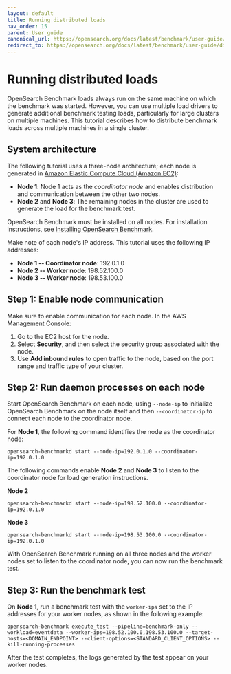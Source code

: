 ```yaml
---
layout: default
title: Running distributed loads
nav_order: 15
parent: User guide
canonical_url: https://opensearch.org/docs/latest/benchmark/user-guide/distributed-load/
redirect_to: https://opensearch.org/docs/latest/benchmark/user-guide/distributed-load/
---
```


# Running distributed loads 


OpenSearch Benchmark loads always run on the same machine on which the benchmark was started. However, you can use multiple load drivers to generate additional benchmark testing loads, particularly for large clusters on multiple machines. This tutorial describes how to distribute benchmark loads across multiple machines in a single cluster.

## System architecture 

The following tutorial uses a three-node architecture; each node is generated in [Amazon Elastic Compute Cloud (Amazon EC2)](https://docs.aws.amazon.com/ec2/?nc2=h_ql_doc_ec2):

- **Node 1**: Node 1 acts as the _coordinator node_ and enables distribution and communication between the other two nodes.
- **Node 2** and **Node 3**: The remaining nodes in the cluster are used to generate the load for the benchmark test.

OpenSearch Benchmark must be installed on all nodes. For installation instructions, see [Installing OpenSearch Benchmark]({{site.url}}{{site.baseurl}}/benchmark/user-guide/installing-benchmark/).

Make note of each node's IP address. This tutorial uses the following IP addresses:

- **Node 1 -- Coordinator node**: 192.0.1.0
- **Node 2 -- Worker node**: 198.52.100.0
- **Node 3 -- Worker node**: 198.53.100.0

## Step 1: Enable node communication

Make sure to enable communication for each node. In the AWS Management Console:

1. Go to the EC2 host for the node.
2. Select **Security**, and then select the security group associated with the node. 
3. Use **Add inbound rules** to open traffic to the node, based on the port range and traffic type of your cluster.

## Step 2: Run daemon processes on each node

Start OpenSearch Benchmark on each node, using `--node-ip` to initialize OpenSearch Benchmark on the node itself and then `--coordinator-ip` to connect each node to the coordinator node.

For **Node 1**, the following command identifies the node as the coordinator node:

```
opensearch-benchmarkd start --node-ip=192.0.1.0 --coordinator-ip=192.0.1.0
```

The following commands enable **Node 2** and **Node 3** to listen to the coordinator node for load generation instructions.

**Node 2**

```
opensearch-benchmarkd start --node-ip=198.52.100.0 --coordinator-ip=192.0.1.0
```

**Node 3**

```
opensearch-benchmarkd start --node-ip=198.53.100.0 --coordinator-ip=192.0.1.0
```

With OpenSearch Benchmark running on all three nodes and the worker nodes set to listen to the coordinator node, you can now run the benchmark test.

## Step 3: Run the benchmark test

On **Node 1**, run a benchmark test with the `worker-ips` set to the IP addresses for your worker nodes, as shown in the following example:

```
opensearch-benchmark execute_test --pipeline=benchmark-only --workload=eventdata --worker-ips=198.52.100.0,198.53.100.0 --target-hosts=<DOMAIN_ENDPOINT> --client-options=<STANDARD_CLIENT_OPTIONS> --kill-running-processes
```

After the test completes, the logs generated by the test appear on your worker nodes.

